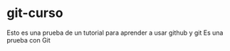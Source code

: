 # git-curso
Esto es una prueba de un tutorial para aprender a usar github y git
Es una prueba con Git

